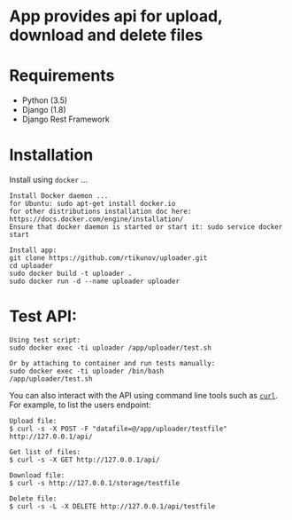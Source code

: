 # App provides api for upload, download and delete files


# Requirements

* Python (3.5)
* Django (1.8)
* Django Rest Framework

# Installation

Install using `docker` ...

    Install Docker daemon ...
    for Ubuntu: sudo apt-get install docker.io
    for other distributions installation doc here: https://docs.docker.com/engine/installation/
    Ensure that docker daemon is started or start it: sudo service docker start

    Install app:
    git clone https://github.com/rtikunov/uploader.git
    cd uploader
    sudo docker build -t uploader .
    sudo docker run -d --name uploader uploader

# Test API:
    Using test script:
    sudo docker exec -ti uploader /app/uploader/test.sh

    Or by attaching to container and run tests manually:
    sudo docker exec -ti uploader /bin/bash
    /app/uploader/test.sh
    
You can also interact with the API using command line tools such as [`curl`](http://curl.haxx.se/). For example, to list the users endpoint:

    Upload file:
    $ curl -s -X POST -F "datafile=@/app/uploader/testfile" http://127.0.0.1/api/

    Get list of files:
    $ curl -s -X GET http://127.0.0.1/api/
    
    Download file:
    $ curl -s http://127.0.0.1/storage/testfile

    Delete file:
    $ curl -s -L -X DELETE http://127.0.0.1/api/testfile
